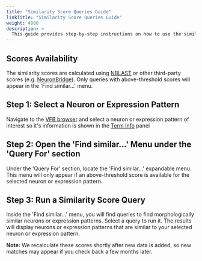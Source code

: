 ```yaml
---
title: "Similarity Score Queries Guide"
linkTitle: "Similarity Score Queries Guide"
weight: 4000
description: >
  This guide provides step-by-step instructions on how to use the similarity score queries on VirtualFlyBrain.org. These queries allow users to find neurons or expression patterns that are morphologically similar to a selected neuron or expression pattern.
---
```

## Scores Availability
The similarity scores are calculated using [NBLAST](https://www.virtualflybrain.org/docs/tutorials/apis/connectome/5_nblast/) or other third-party scores (e.g. [NeuronBridge](https://neuronbridge.janelia.org/)). Only queries with above-threshold scores will appear in the 'Find similar...' menu. 

## Step 1: Select a Neuron or Expression Pattern

Navigate to the [VFB browser](https://v2.virtualflybrain.org/org.geppetto.frontend/geppetto) and select a neuron or expression pattern of interest so it's information is shown in the [Term Info](https://www.virtualflybrain.org/docs/getting-started/terminfo/) panel

## Step 2: Open the 'Find similar...' Menu under the 'Query For' section

Under the 'Query For' section, locate the 'Find similar...' expandable menu. This menu will only appear if an above-threshold score is available for the selected neuron or expression pattern.

## Step 3: Run a Similarity Score Query

Inside the 'Find similar...' menu, you will find queries to find morphologically similar neurons or expression patterns. Select a query to run it. The results will display neurons or expression patterns that are similar to your selected neuron or expression pattern.

**Note:** We recalculate these scores shortly after new data is added, so new matches may appear if you check back a few months later. 
